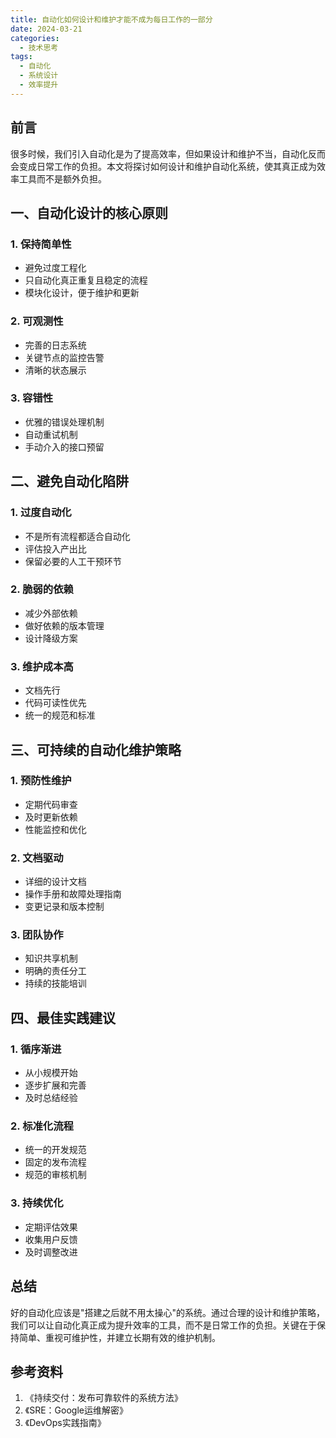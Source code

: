```yaml
---
title: 自动化如何设计和维护才能不成为每日工作的一部分
date: 2024-03-21
categories:
  - 技术思考
tags:
  - 自动化
  - 系统设计
  - 效率提升
---
```


## 前言
很多时候，我们引入自动化是为了提高效率，但如果设计和维护不当，自动化反而会变成日常工作的负担。本文将探讨如何设计和维护自动化系统，使其真正成为效率工具而不是额外负担。

## 一、自动化设计的核心原则

### 1. 保持简单性
- 避免过度工程化
- 只自动化真正重复且稳定的流程
- 模块化设计，便于维护和更新

### 2. 可观测性
- 完善的日志系统
- 关键节点的监控告警
- 清晰的状态展示

### 3. 容错性
- 优雅的错误处理机制
- 自动重试机制
- 手动介入的接口预留

## 二、避免自动化陷阱

### 1. 过度自动化
- 不是所有流程都适合自动化
- 评估投入产出比
- 保留必要的人工干预环节

### 2. 脆弱的依赖
- 减少外部依赖
- 做好依赖的版本管理
- 设计降级方案

### 3. 维护成本高
- 文档先行
- 代码可读性优先
- 统一的规范和标准

## 三、可持续的自动化维护策略

### 1. 预防性维护
- 定期代码审查
- 及时更新依赖
- 性能监控和优化

### 2. 文档驱动
- 详细的设计文档
- 操作手册和故障处理指南
- 变更记录和版本控制

### 3. 团队协作
- 知识共享机制
- 明确的责任分工
- 持续的技能培训

## 四、最佳实践建议

### 1. 循序渐进
- 从小规模开始
- 逐步扩展和完善
- 及时总结经验

### 2. 标准化流程
- 统一的开发规范
- 固定的发布流程
- 规范的审核机制

### 3. 持续优化
- 定期评估效果
- 收集用户反馈
- 及时调整改进

## 总结
好的自动化应该是"搭建之后就不用太操心"的系统。通过合理的设计和维护策略，我们可以让自动化真正成为提升效率的工具，而不是日常工作的负担。关键在于保持简单、重视可维护性，并建立长期有效的维护机制。

## 参考资料
1. 《持续交付：发布可靠软件的系统方法》
2. 《SRE：Google运维解密》
3. 《DevOps实践指南》
